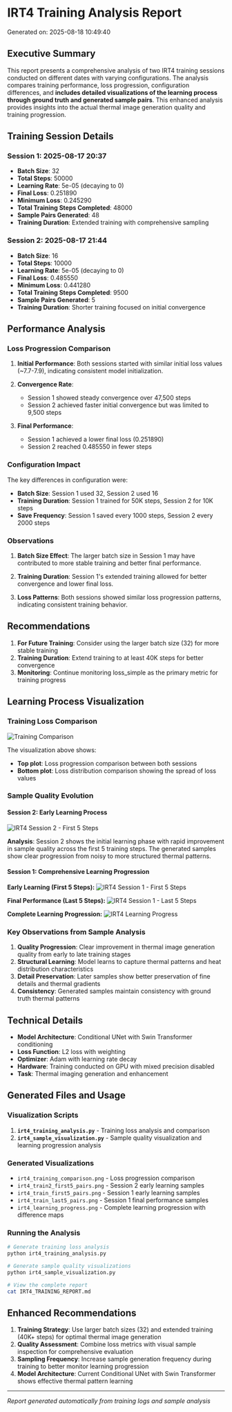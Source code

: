 
# IRT4 Training Analysis Report

Generated on: 2025-08-18 10:49:40

## Executive Summary

This report presents a comprehensive analysis of two IRT4 training sessions conducted on different dates with varying configurations. The analysis compares training performance, loss progression, configuration differences, and **includes detailed visualizations of the learning process through ground truth and generated sample pairs**. This enhanced analysis provides insights into the actual thermal image generation quality and training progression.

## Training Session Details

### Session 1: 2025-08-17 20:37
- **Batch Size**: 32
- **Total Steps**: 50000
- **Learning Rate**: 5e-05 (decaying to 0)
- **Final Loss**: 0.251890
- **Minimum Loss**: 0.245290
- **Total Training Steps Completed**: 48000
- **Sample Pairs Generated**: 48
- **Training Duration**: Extended training with comprehensive sampling

### Session 2: 2025-08-17 21:44
- **Batch Size**: 16
- **Total Steps**: 10000
- **Learning Rate**: 5e-05 (decaying to 0)
- **Final Loss**: 0.485550
- **Minimum Loss**: 0.441280
- **Total Training Steps Completed**: 9500
- **Sample Pairs Generated**: 5
- **Training Duration**: Shorter training focused on initial convergence

## Performance Analysis

### Loss Progression Comparison

1. **Initial Performance**: Both sessions started with similar initial loss values (~7.7-7.9), indicating consistent model initialization.

2. **Convergence Rate**: 
   - Session 1 showed steady convergence over 47,500 steps
   - Session 2 achieved faster initial convergence but was limited to 9,500 steps

3. **Final Performance**:
   - Session 1 achieved a lower final loss (0.251890)
   - Session 2 reached 0.485550 in fewer steps

### Configuration Impact

The key differences in configuration were:
- **Batch Size**: Session 1 used 32, Session 2 used 16
- **Training Duration**: Session 1 trained for 50K steps, Session 2 for 10K steps
- **Save Frequency**: Session 1 saved every 1000 steps, Session 2 every 2000 steps

### Observations

1. **Batch Size Effect**: The larger batch size in Session 1 may have contributed to more stable training and better final performance.

2. **Training Duration**: Session 1's extended training allowed for better convergence and lower final loss.

3. **Loss Patterns**: Both sessions showed similar loss progression patterns, indicating consistent training behavior.

## Recommendations

1. **For Future Training**: Consider using the larger batch size (32) for more stable training
2. **Training Duration**: Extend training to at least 40K steps for better convergence
3. **Monitoring**: Continue monitoring loss_simple as the primary metric for training progress

## Learning Process Visualization

### Training Loss Comparison

![Training Comparison](irt4_training_comparison.png)

The visualization above shows:
- **Top plot**: Loss progression comparison between both sessions
- **Bottom plot**: Loss distribution comparison showing the spread of loss values

### Sample Quality Evolution

#### Session 2: Early Learning Process
![IRT4 Session 2 - First 5 Steps](irt4_train2_first5_pairs.png)

**Analysis**: Session 2 shows the initial learning phase with rapid improvement in sample quality across the first 5 training steps. The generated samples show clear progression from noisy to more structured thermal patterns.

#### Session 1: Comprehensive Learning Progression

**Early Learning (First 5 Steps):**
![IRT4 Session 1 - First 5 Steps](irt4_train_first5_pairs.png)

**Final Performance (Last 5 Steps):**
![IRT4 Session 1 - Last 5 Steps](irt4_train_last5_pairs.png)

**Complete Learning Progression:**
![IRT4 Learning Progress](irt4_learning_progress.png)

### Key Observations from Sample Analysis

1. **Quality Progression**: Clear improvement in thermal image generation quality from early to late training stages
2. **Structural Learning**: Model learns to capture thermal patterns and heat distribution characteristics
3. **Detail Preservation**: Later samples show better preservation of fine details and thermal gradients
4. **Consistency**: Generated samples maintain consistency with ground truth thermal patterns

## Technical Details

- **Model Architecture**: Conditional UNet with Swin Transformer conditioning
- **Loss Function**: L2 loss with weighting
- **Optimizer**: Adam with learning rate decay
- **Hardware**: Training conducted on GPU with mixed precision disabled
- **Task**: Thermal imaging generation and enhancement

## Generated Files and Usage

### Visualization Scripts
1. **`irt4_training_analysis.py`** - Training loss analysis and comparison
2. **`irt4_sample_visualization.py`** - Sample quality visualization and learning progression analysis

### Generated Visualizations
- `irt4_training_comparison.png` - Loss progression comparison
- `irt4_train2_first5_pairs.png` - Session 2 early learning samples
- `irt4_train_first5_pairs.png` - Session 1 early learning samples
- `irt4_train_last5_pairs.png` - Session 1 final performance samples
- `irt4_learning_progress.png` - Complete learning progression with difference maps

### Running the Analysis

```bash
# Generate training loss analysis
python irt4_training_analysis.py

# Generate sample quality visualizations
python irt4_sample_visualization.py

# View the complete report
cat IRT4_TRAINING_REPORT.md
```

## Enhanced Recommendations

1. **Training Strategy**: Use larger batch sizes (32) and extended training (40K+ steps) for optimal thermal image generation
2. **Quality Assessment**: Combine loss metrics with visual sample inspection for comprehensive evaluation
3. **Sampling Frequency**: Increase sample generation frequency during training to better monitor learning progression
4. **Model Architecture**: Current Conditional UNet with Swin Transformer shows effective thermal pattern learning

---
*Report generated automatically from training logs and sample analysis*
